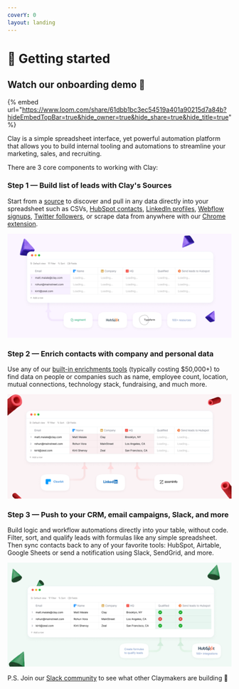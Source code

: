 ```yaml
---
coverY: 0
layout: landing
---
```


# 👋 Getting started

## Watch our onboarding demo 👀

{% embed url="https://www.loom.com/share/61dbb1bc3ec54519a401a90215d7a84b?hideEmbedTopBar=true&hide_owner=true&hide_share=true&hide_title=true" %}

Clay is a simple spreadsheet interface, yet powerful automation platform that allows you to build internal tooling and automations to streamline your marketing, sales, and recruiting.

There are 3 core components to working with Clay:

### **Step 1 — Build list of leads with Clay's Sources**

Start from a [source](broken-reference) to discover and pull in any data directly into your spreadsheet such as CSVs, [HubSpot contacts](broken-reference), [LinkedIn profiles](broken-reference), [Webflow signups](broken-reference), [Twitter followers](broken-reference), or scrape data from anywhere with our [Chrome extension](broken-reference).

![](<.gitbook/assets/635x380 px (8).png>)

### **Step 2 — Enrich contacts with company and personal data**

Use any of our [built-in enrichments tools](broken-reference) (typically costing $50,000+) to find data on people or companies such as name, employee count, location, mutual connections, technology stack, fundraising, and much more.

![](<.gitbook/assets/635x380 px (9).png>)

###

### **Step 3 — Push to your CRM, email campaigns, Slack, and more**

Build logic and workflow automations directly into your table, without code. Filter, sort, and qualify leads with formulas like any simple spreadsheet. Then sync contacts back to any of your favorite tools: HubSpot, Airtable, Google Sheets or send a notification using Slack, SendGrid, and more.

![](<.gitbook/assets/635x380 px (10).png>)

P.S. Join our [Slack community](http://clay.com/slack) to see what other Claymakers are building :eyes:
